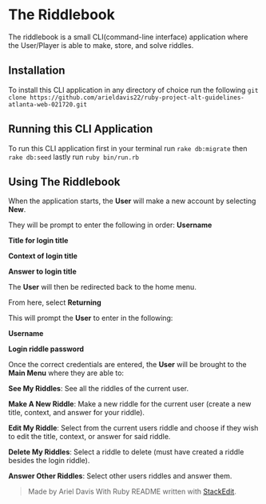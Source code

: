 ﻿# The Riddlebook
The riddlebook is a small CLI(command-line interface) application where the User/Player is able to make, store, and solve riddles.

## Installation
To install this CLI application in any directory of choice run the following
`git clone https://github.com/arieldavis22/ruby-project-alt-guidelines-atlanta-web-021720.git`

## Running this CLI Application
To run this CLI application first in your terminal run
`rake db:migrate`
then
`rake db:seed`
lastly run
`ruby bin/run.rb`

## Using The Riddlebook
When the application starts, the **User** will make a new account by selecting **New**.

They will be prompt to enter the following in order:
**Username**

**Title for login title**

**Context of login title**

**Answer to login title**


The **User** will then be redirected back to the home menu.

From here, select **Returning**

This will prompt the **User** to enter in the following:

**Username**

**Login riddle password**

Once the correct credentials are entered, the **User** will be brought to the **Main Menu** where they are able to:

**See My Riddles**: See all the riddles of the current user.

**Make A New Riddle**: Make a new riddle for the current user (create a new title, context, and answer for your riddle).

**Edit My Riddle**: Select from the current users riddle and choose if they wish to edit the title, context, or answer for said riddle.

**Delete My Riddles**: Select a riddle to delete (must have created a riddle besides the login riddle).

**Answer Other Riddles**: Select other users riddles and answer them.

> Made by Ariel Davis
> With Ruby
> README written with [StackEdit](https://stackedit.io/).

